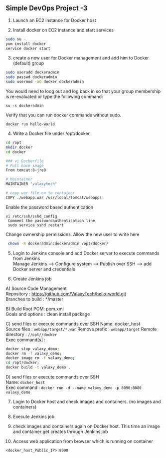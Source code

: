 ## Simple DevOps Project -3 


1. Launch an EC2 instance for Docker host

2. Install docker on EC2 instance and start services 
  ```sh 
  sudo su -
  yum install docker
  service docker start
  ```

3. create a new user for Docker management and add him to Docker (default) group
```sh
sudo useradd dockeradmin
sudo passwd dockeradmin
sudo usermod -aG docker dockeradmin
```
You would need to loog out and log back in so that your group membership is re-evaluated or type the following command:
```
su -s dockeradmin
```
Verify that you can run docker commands without sudo.
```
docker run hello-world
```


4. Write a Docker file under /opt/docker

```sh
cd /opt
mkdir docker
cd docker
```

```bash
### vi Dockerfile
# Pull base image 
From tomcat:8-jre8 

# Maintainer
MAINTAINER "valaxytech" 

# copy war file on to container 
COPY ./webapp.war /usr/local/tomcat/webapps
```

Enable the password based authentication
```
vi /etc/ssh/sshd_config
 Comment the passwordauthentication line
 sudo service sshd restart
 ```
Change ownership permissions. Allow the new user to write here
```bash
 chown -R dockeradmin:dockeradmin /opt/docker/
```

5. Login to Jenkins console and add Docker server to execute commands from Jenkins  
Manage Jenkins --> Configure system -->  Publish over SSH --> add Docker server and credentials

6. Create Jenkins job 

A) Source Code Management  
 Repository : https://github.com/ValaxyTech/hello-world.git  
 Branches to build : */master  

B) Build
 Root POM: pom.xml  
 Goals and options : clean install package  
 
C) send files or execute commands over SSH
 Name: docker_host  
 Source files	: `webapp/target/*.war`
 Remove prefix	: `webapp/target`
 Remote directory	: `//opt//docker`  
 Exec command[s]	: 
  ```sh
  docker stop valaxy_demo;
  docker rm -f valaxy_demo;
  docker image rm -f valaxy_demo;
  cd /opt/docker;
  docker build -t valaxy_demo .
  ```

D) send files or execute commands over SSH  
  Name: `docker_host`  
  Exec command	: `docker run -d --name valaxy_demo -p 8090:8080 valaxy_demo`  

7. Login to Docker host and check images and containers. (no images and containers)

8. Execute Jenkins job

9. check images and containers again on Docker host. This time an image and container get creates through Jenkins job

10. Access web application from browser which is running on container
```
<docker_host_Public_IP>:8090
```
